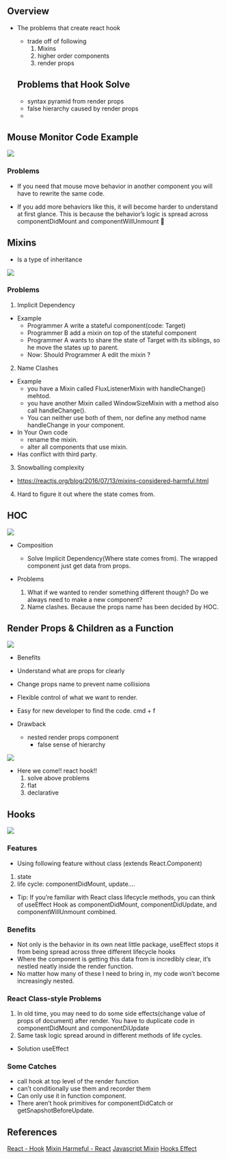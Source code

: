 ## Overview
* The problems that create react hook
  * trade off of following
    1. Mixins
    2. higher order components
    3. render props

  ## Problems that Hook Solve
  * syntax pyramid from render props
  * false hierarchy caused by render props
  *


## Mouse Monitor Code Example

<img src="./assets/react_hook_original_example.png" />


### Problems
* If you need that mouse move behavior in another component you will have to rewrite the same code.

* If you add more behaviors like this, it will become harder to understand at first glance. This is because the behavior’s logic is spread across componentDidMount and componentWillUnmount 🤔


## Mixins
* Is a type of inheritance

<img src="./assets/react_mixin.png" />

### Problems
1. Implicit Dependency
  * Example
    * Programmer A write a stateful component(code: Target)
    * Programmer B add a mixin on top of the stateful component
    * Programmer A wants to share the state of Target with its siblings, so he move the states up to parent.
    * Now: Should Programmer A edit the mixin ?

2. Name Clashes
  * Example
     * you have a Mixin called FluxListenerMixin with handleChange() mehtod.
     * you have another Mixin called WindowSizeMixin with a method also call handleChange().
     * You can neither use both of them, nor define any method name handleChange in your component.
  * In Your Own code
    * rename the mixin.
    * alter all components that use mixin.
  * Has conflict with third party.

3. Snowballing complexity
  * https://reactjs.org/blog/2016/07/13/mixins-considered-harmful.html

4. Hard to figure it out where the state comes from.

## HOC

<img src="./assets/hoc_example.png" />

* Composition
  * Solve Implicit Dependency(Where state comes from). The wrapped component just get data from props.

* Problems
  1. What if we wanted to render something different though? Do we always need to make a new component?
  2. Name clashes. Because the props name has been decided by HOC.

## Render Props & Children as a Function

<img src="./assets/render_props_example.png" />

* Benefits
 * Understand what are props for clearly
 * Change props name to prevent name collisions
 * Flexible control of what we want to render.
 * Easy for new developer to find the code. cmd + f

* Drawback
  * nested render props component
    * false sense of hierarchy

<img src="./assets/render_props_pyramid_doom.png" />

* Here we come!! react hook!!
  1. solve above problems
  2. flat
  3. declarative


## Hooks

<img src="./assets/react_hook.png" />

### Features
  * Using following feature without class (extends React.Component)
   1. state
   2. life cycle: componentDidMount, update....

  * Tip: If you’re familiar with React class lifecycle methods, you can think of useEffect Hook as componentDidMount, componentDidUpdate, and componentWillUnmount combined.

### Benefits
  * Not only is the behavior in its own neat little package, useEffect stops it from being spread across three different lifecycle hooks
  * Where the component is getting this data from is incredibly clear, it’s nestled neatly inside the render function.
  * No matter how many of these I need to bring in, my code won’t become increasingly nested.

### React Class-style Problems
  1. In old time, you may need to do some side effects(change value of props of document) after render. You have to duplicate code in componentDidMount and componentDiUpdate
  2. Same task logic spread around in different methods of life cycles.
  * Solution useEffect

### Some Catches
* call hook at top level of the render function
* can’t conditionally use them and recorder them
* Can only use it in function component.
* There aren’t hook primitives for componentDidCatch or getSnapshotBeforeUpdate.




## References
[React - Hook](https://medium.freecodecamp.org/why-react-hooks-and-how-did-we-even-get-here-aa5ed5dc96af)
[Mixin Harmeful - React](https://reactjs.org/blog/2016/07/13/mixins-considered-harmful.html)
[Javascript Mixin](https://javascript.info/mixins)
[Hooks Effect](https://reactjs.org/docs/hooks-effect.html)
